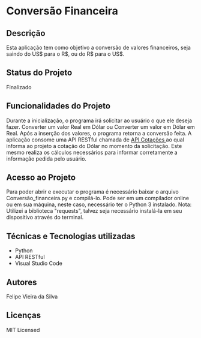 <h1> Conversão Financeira </h1>

<h2> Descrição </h2>
<p> 
  Esta aplicação tem como objetivo a conversão de valores financeiros, seja saindo do US$ para o R$, ou do R$ 
  para o US$.
</p>

<h2> Status do Projeto </h2>
<p> 
  Finalizado
</p>

<h2>
  Funcionalidades do Projeto
</h2>
<p>
  Durante a inicialização, o programa irá solicitar ao usuário o que ele deseja fazer. Converter um valor Real em Dólar ou Converter um
  valor em Dólar em Real. Após a inserção dos valores, o programa retorna a conversão feita. A aplicação consome uma API RESTful chamada de
  <a href=https://economia.awesomeapi.com.br/json/last/:moedas>
    API Cotações
  </a> ao qual informa ao projeto a cotação do Dólar no momento da solicitação. Este mesmo realiza os cálculos necessários para informar
  corretamente a informação pedida pelo usuário.
</p>
<h2>Acesso ao Projeto</h2>
  <p>
    Para poder abrir e executar o programa é necessário baixar o arquivo Conversão_financeira.py e compilá-lo. Pode ser em um compilador online ou em 
    sua máquina, neste caso, necessário ter o Python 3 instalado. Nota: Utilizei a biblioteca "requests", talvez seja necessário instalá-la
    em seu dispositivo através do terminal.
  </p>

<h2>
  Técnicas e Tecnologias utilizadas
</h2>

<ul>
  <li> Python </li>
  <li> API RESTful</li>
  <li> Visual Studio Code</li>
</ul>

<h2> Autores </h2>
<p> Felipe Vieira da Silva </p>

<h2>Licenças</h2>
<p> MIT Licensed</p>
